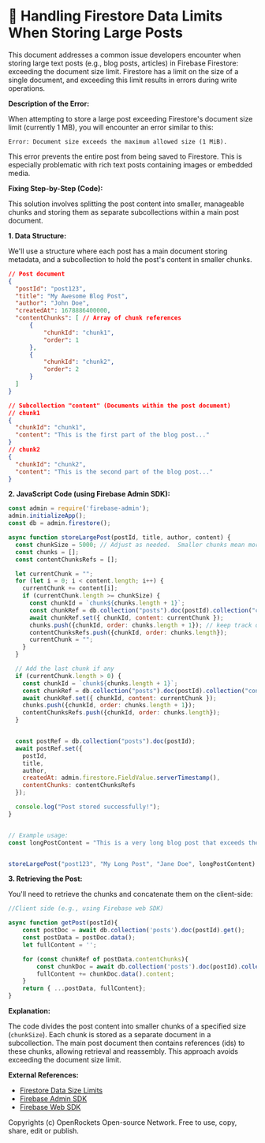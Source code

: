 # 🐞 Handling Firestore Data Limits When Storing Large Posts


This document addresses a common issue developers encounter when storing large text posts (e.g., blog posts, articles) in Firebase Firestore: exceeding the document size limit.  Firestore has a limit on the size of a single document, and exceeding this limit results in errors during write operations.

**Description of the Error:**

When attempting to store a large post exceeding Firestore's document size limit (currently 1 MB), you will encounter an error similar to this:

```
Error: Document size exceeds the maximum allowed size (1 MiB).
```

This error prevents the entire post from being saved to Firestore.  This is especially problematic with rich text posts containing images or embedded media.

**Fixing Step-by-Step (Code):**

This solution involves splitting the post content into smaller, manageable chunks and storing them as separate subcollections within a main post document.

**1. Data Structure:**

We'll use a structure where each post has a main document storing metadata, and a subcollection to hold the post's content in smaller chunks.


```json
// Post document
{
  "postId": "post123",
  "title": "My Awesome Blog Post",
  "author": "John Doe",
  "createdAt": 1678886400000,
  "contentChunks": [ // Array of chunk references
      {
          "chunkId": "chunk1",
          "order": 1
      },
      {
          "chunkId": "chunk2",
          "order": 2
      }
  ]
}

// Subcollection "content" (Documents within the post document)
// chunk1
{
  "chunkId": "chunk1",
  "content": "This is the first part of the blog post..."
}
// chunk2
{
  "chunkId": "chunk2",
  "content": "This is the second part of the blog post..."
}

```


**2. JavaScript Code (using Firebase Admin SDK):**


```javascript
const admin = require('firebase-admin');
admin.initializeApp();
const db = admin.firestore();

async function storeLargePost(postId, title, author, content) {
  const chunkSize = 5000; // Adjust as needed.  Smaller chunks mean more overhead, larger means higher risk of exceeding limits.
  const chunks = [];
  const contentChunksRefs = [];

  let currentChunk = "";
  for (let i = 0; i < content.length; i++) {
    currentChunk += content[i];
    if (currentChunk.length >= chunkSize) {
      const chunkId = `chunk${chunks.length + 1}`;
      const chunkRef = db.collection("posts").doc(postId).collection("content").doc(chunkId);
      await chunkRef.set({ chunkId, content: currentChunk });
      chunks.push({chunkId, order: chunks.length + 1}); // keep track of references
      contentChunksRefs.push({chunkId, order: chunks.length});
      currentChunk = "";
    }
  }

  // Add the last chunk if any
  if (currentChunk.length > 0) {
    const chunkId = `chunk${chunks.length + 1}`;
    const chunkRef = db.collection("posts").doc(postId).collection("content").doc(chunkId);
    await chunkRef.set({ chunkId, content: currentChunk });
    chunks.push({chunkId, order: chunks.length + 1});
    contentChunksRefs.push({chunkId, order: chunks.length});
  }


  const postRef = db.collection("posts").doc(postId);
  await postRef.set({
    postId,
    title,
    author,
    createdAt: admin.firestore.FieldValue.serverTimestamp(),
    contentChunks: contentChunksRefs
  });

  console.log("Post stored successfully!");
}


// Example usage:
const longPostContent = "This is a very long blog post that exceeds the Firestore document size limit.  This is a very long blog post that exceeds the Firestore document size limit.  This is a very long blog post that exceeds the Firestore document size limit.  This is a very long blog post that exceeds the Firestore document size limit.  This is a very long blog post that exceeds the Firestore document size limit. ";


storeLargePost("post123", "My Long Post", "Jane Doe", longPostContent).catch(err => console.error("Error storing post:", err));

```


**3. Retrieving the Post:**

You'll need to retrieve the chunks and concatenate them on the client-side:


```javascript
//Client side (e.g., using Firebase web SDK)

async function getPost(postId){
    const postDoc = await db.collection('posts').doc(postId).get();
    const postData = postDoc.data();
    let fullContent = '';

    for (const chunkRef of postData.contentChunks){
        const chunkDoc = await db.collection('posts').doc(postId).collection('content').doc(chunkRef.chunkId).get();
        fullContent += chunkDoc.data().content;
    }
    return { ...postData, fullContent};
}

```


**Explanation:**

The code divides the post content into smaller chunks of a specified size (`chunkSize`).  Each chunk is stored as a separate document in a subcollection. The main post document then contains references (ids) to these chunks, allowing retrieval and reassembly.  This approach avoids exceeding the document size limit.


**External References:**

* [Firestore Data Size Limits](https://firebase.google.com/docs/firestore/quotas)
* [Firebase Admin SDK](https://firebase.google.com/docs/admin/setup)
* [Firebase Web SDK](https://firebase.google.com/docs/web/setup)


Copyrights (c) OpenRockets Open-source Network. Free to use, copy, share, edit or publish.

